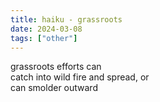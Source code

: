```yaml
---
title: haiku - grassroots
date: 2024-03-08
tags: ["other"]
---
```


<!-- 
if you, like me, are learning how to haiku here are the rules

It has three lines.
It has five syllables in the first and third lines.
It has seven syllables in the second line.
Its lines don't rhyme.
It includes a kireji, or cutting word.
It includes a kigo, a seasonal reference.
 -->

<p class="text-nowrap">
grassroots efforts can<br/>
catch into wild fire and spread, or<br/>
can smolder outward<br/>
</p>